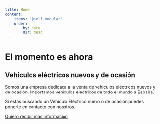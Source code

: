 ```yaml
---
title: Home
content:
    items: '@self.modular'
    order:
        by: date
        dir: desc
---
```


# El momento es ahora
## Vehículos eléctricos nuevos y de ocasión

Somos una empresa dedicada a la venta de vehículos eléctricos nuevos y de ocasión. Importamos vehículos eléctricos de todo el mundo a España.

Si estas buscando un Vehículo Eléctrico nuevo o de ocasión puedes ponerte en contacto con nosotros.

[Quiero recibir más información](/contacto)

